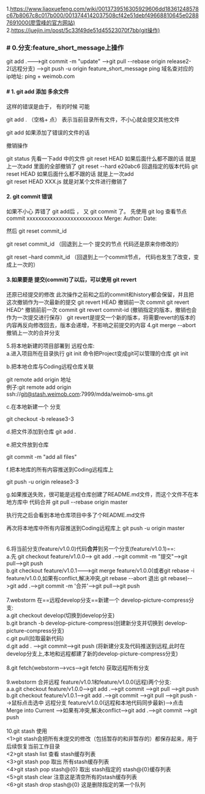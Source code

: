 
1.https://www.liaoxuefeng.com/wiki/0013739516305929606dd18361248578c67b8067c8c017b000/0013744142037508cf42e51debf49668810645e02887691000(廖雪峰的官方网站)<br>
2.https://juejin.im/post/5c33f49de51d45523070f7bb(git操作)
### # 0.分支:feature_short_message上操作
git add .--->git commit -m "update" -->git pull --rebase origin release2-2(远程分支) -->git push -u origin feature_short_message 
ping 域名查对应的 ip地址: ping + weimob.com

#### # 1. git add 添加 多余文件 
这样的错误是由于， 有的时候 可能

git add . （空格+ 点） 表示当前目录所有文件，不小心就会提交其他文件

git add 如果添加了错误的文件的话

撤销操作

git status 先看一下add 中的文件 
git reset HEAD 如果后面什么都不跟的话 就是上一次add 里面的全部撤销了 
git reset --hard e20abc6  回退指定的版本代码
git reset HEAD 如果后面什么都不跟的话 就是上一次add  
git reset HEAD XXX.js 就是对某个文件进行撤销了

#### 2. git commit 错误

如果不小心 弄错了 git add后 ， 又 git commit 了。 
先使用 
git log 查看节点 
commit xxxxxxxxxxxxxxxxxxxxxxxxxx 
Merge: 
Author: 
Date:

然后 
git reset commit_id

git reset commit_id （回退到上一个 提交的节点 代码还是原来你修改的） 

git reset –hard commit_id （回退到上一个commit节点， 代码也发生了改变，变成上一次的）

#### 3.如果要是 提交(commit)了以后，可以使用 git revert

还原已经提交的修改 
此次操作之前和之后的commit和history都会保留，并且把这次撤销作为一次最新的提交 
git revert HEAD 撤销前一次 commit 
git revert HEAD^ 撤销前前一次 commit 
git revert commit-id (撤销指定的版本，撤销也会作为一次提交进行保存） 
git revert是提交一个新的版本，将需要revert的版本的内容再反向修改回去，版本会递增，不影响之前提交的内容
4.git merge --abort 撤销上一次的合并分支

5.将本地新建的项目部署到 远程仓库:<br>
a.进入项目所在目录执行 git init 命令把Project变成git可以管理的仓库
git init <br>

b.把本地仓库与Coding远程仓库关联

git remote add origin 地址 <br>
例子:git remote add origin
ssh://git@stash.weimob.com:7999/mdda/weimob-sms.git

c.在本地新建一个 分支

git checkout -b release3-3

d.把文件添加到仓库
git add .

e.把文件放到仓库

git commit -m "add all files"

f.把本地库的所有内容推送到Coding远程库上

git push -u origin release3-3

g.如果推送失败，很可能是远程仓库创建了README.md文件，而这个文件不在本地方库中
代码合并
git pull --rebase origin master

执行完之后会看到本地仓库项目中多了个README.md文件

再次将本地库中所有内容推送到Coding远程库上
git push -u origin master <br/>
<br><br>6.将当前分支(feature/v1.0.0)代码**合并**到另一个分支(feature/v1.0.1)==:<br/> a.先 git checkout feature/v1.0.0--> git add .-->git commit -m "提交"-->git pull-->git push <br/>b.git checkout feature/v1.0.1--->git merge feature/v1.0.0(或者git rebase -i feature/v1.0.0,如果有conflict,解决冲突,git rebase --abort  退出 git rebase)-->git add .-->git commit -m '合并'-->git pull-->git push 
<br><br>7.webstorm 在==远程develop分支==新建一个 develop-picture-compress分支:<br>a.git checkout develop(切换到develop分支) <br>b.git branch -b develop-picture-compress(创建新分支并切换到 develop-picture-compress分支)<br>c.git pull(拉取最新代码)<br>d.git add . -->git commit-->git push (将新建分支及代码推送到远程,此时在develop分支上,本地和远程都建了新的develop-picture-compress分支)
<br><br>8.git fetch(webstorm-->vcs-->git fetch) 获取远程所有分支
<br><br>9.webstorm 合并远程 feature/v1.0.1和feature/v1.0.0(远程)两个分支:
<br>a.a.git checkout feature/v1.0.0-->git add .-->git commit -->git pull -->git push
<br>b.git checkout feature/v1.0.1-->git add .-->git commit -->git pull -->git push -->鼠标点击选中 远程分支 feature/v1.0.0(远程和本地代码同步最新)-->点击 Merge into Current -->如果有冲突,解决conflict-->git add .-->git commit -->git push 
<br><br>10.git stash 使用
<br><1>git stash会把所有未提交的修改（包括暂存的和非暂存的）都保存起来，用于后续恢复当前工作目录
<br><2>git stash list 查看 stash缓存列表
<br><3>git stash pop 取出 所有stash缓存列表
<br><4>git stash pop stash@{0} 取出 stash指定的 stash@{0}缓存列表
<br><5>git stash clear  注意这是清空所有的stash缓存列表
<br><6>git stash drop stash@{0}  这是删除指定的第一个队列